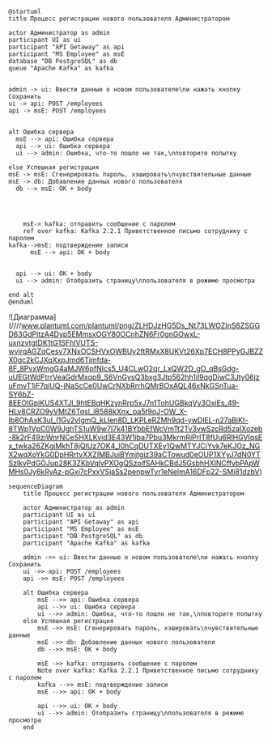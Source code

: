```plantuml
@startuml
title Процесс регистрации нового пользователя Администратором

actor Администратор as admin
participant UI as ui
participant "API Getaway" as api
participant "MS Employee" as msE
database "DB PostgreSQL" as db
queue "Apache Kafka" as kafka


admin -> ui: Ввести данные о новом пользователе\nи нажать кнопку Сохранить
ui -> api: POST /employees
api -> msE: POST /employees


alt Ошибка сервера
  msE --> api: Ошибка сервера
  api --> ui: Ошибка сервера
  ui --> admin: Ошибка, что-то пошло не так,\nповторите попытку

else Успешная регистрация
msE -> msE: Сгенерировать пароль, хэшировать\nчувствительные данные
msE -> db: Добавление данных нового пользователя
  db --> msE: OK + body

  

 
    msE-> kafka: отправить сообщение с паролем
    ref over kafka: Kafka 2.2.1 Приветственное письмо сотруднику с паролем
kafka-->msE: подтверждение записи
      msE --> api: OK + body


  api --> ui: OK + body
  ui --> admin: Отобразить страницу\nпользователя в режиме просмотра

end alt
@enduml
```

![Диаграмма]
(////www.plantuml.com/plantuml/png/ZLHDJzHG5Ds_Nt73LWOZInS6ZSGGD63GdPitzA4Dyp5EMmsxOGY80OCnhZN6Fr0gnGOwxL-uxnzvtgtDK1tG1SFhlVUTS-wvjrqAGZqCesv7XNxOCSHVxOWBUy2ftRMxX8UKVt26Xp7ECH8PPyGJBZZX0gc2kCJXqXxpJmd6Timfda-8F_8PvxWmgG4aMJW6pfNIcs5_U4CLwO2qr_LxQW2D_gO_qBsGdg-uUEGtWdFtrrVeaGdrMxqp9_S6VnGysQ3bxg3Jtp562hh1il9qgDiwC3Jty06jzuFmvT1iF7qiUQ-jNaScCe0UwCrNXbRrrhQMrBOxAQL46xNkGSnTua-SY6bZ-8EEOlGpiKUS4XTJl_9htEBqHKzynRrp5xJ7n1TohUGBkqVy3OxiEs_49-HLv8CRZO9yVMtZ6Tqsl_iB588kXnx_pa5t9oJ-OW_X-Ib8OhAxK3uI_I1Gv2vIgmQ_kLIen8D_LKPLeRZMh9qd-ywDlEL-n27aBiKt-8TWp1VpC0W9JghTS1uW9w7I7k41BYbbEfWcVmTt2Tv3vwSzcRd5zaIXozeb-8k2rF49ziWnrNCeSHXLKvid3E43W1iba7Pbu3MkrmRiPrIT8fUu6RlHGVIqsEx_twka26ZKgiMkhT8jQlUz7OK4_l0hCqDUTXEy1QwMTYJCiYvk7eKJOz_NGX2wqXoYkG0DpHRrtvXXZIMBJuiBYmjtgiz39aCTowud0eOUP1XYyJ7dN0YTSzlkyPdGOJup28K3ZKbVqlvPXOgQSzoifSAHkCBdJ5GsbhHXINCffvbPApWMHs0Jy6kRyAz-pGxi7cPxxVSjaSs2penpwTyr1eNelmA16DFp22-SMi81dzbV)


```mermaid
sequenceDiagram
    title Процесс регистрации нового пользователя Администратором

    actor Администратор as admin
    participant UI as ui
    participant "API Getaway" as api
    participant "MS Employee" as msE
    participant "DB PostgreSQL" as db
    participant "Apache Kafka" as kafka

    admin ->> ui: Ввести данные о новом пользователе\nи нажать кнопку Сохранить
    ui ->> api: POST /employees
    api ->> msE: POST /employees

    alt Ошибка сервера
        msE -->> api: Ошибка сервера
        api -->> ui: Ошибка сервера
        ui -->> admin: Ошибка, что-то пошло не так,\nповторите попытку
    else Успешная регистрация
        msE ->> msE: Сгенерировать пароль, хэшировать\nчувствительные данные
        msE ->> db: Добавление данных нового пользователя
        db -->> msE: OK + body
        
        msE ->> kafka: отправить сообщение с паролем
        Note over kafka: Kafka 2.2.1 Приветственное письмо сотруднику с паролем
        kafka -->> msE: подтверждение записи
        msE -->> api: OK + body
        
        api -->> ui: OK + body
        ui -->> admin: Отобразить страницу\nпользователя в режиме просмотра
    end
```